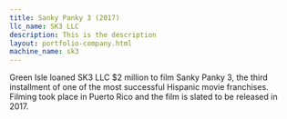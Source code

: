 ```yaml
---
title: Sanky Panky 3 (2017)
llc_name: SK3 LLC
description: This is the description
layout: portfolio-company.html
machine_name: sk3
---
```


Green Isle loaned SK3 LLC $2 million to film Sanky Panky 3, the third installment of one of the most successful Hispanic movie franchises. Filming took place in Puerto Rico and the film is slated to be released in 2017.
